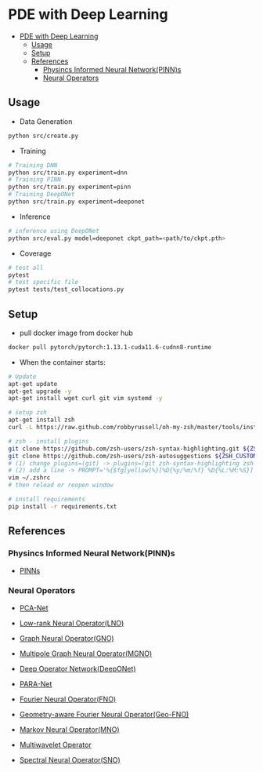 # PDE with Deep Learning

- [PDE with Deep Learning](#pde-with-deep-learning)
  - [Usage](#usage)
  - [Setup](#setup)
  - [References](#references)
    - [Physincs Informed Neural Network(PINN)s](#physincs-informed-neural-networkpinns)
    - [Neural Operators](#neural-operators)

## Usage

- Data Generation

```bash
python src/create.py
```

- Training

```bash
# Training DNN
python src/train.py experiment=dnn
# Training PINN
python src/train.py experiment=pinn
# Training DeepONet
python src/train.py experiment=deeponet
```

- Inference

```bash
# inference using DeepONet
python src/eval.py model=deeponet ckpt_path=<path/to/ckpt.pth>
```

- Coverage

```bash
# test all
pytest
# test specific file
pytest tests/test_collocations.py
```

## Setup

- pull docker image from docker hub

```bash
docker pull pytorch/pytorch:1.13.1-cuda11.6-cudnn8-runtime
```

- When the container starts:

```bash
# Update
apt-get update
apt-get upgrade -y
apt-get install wget curl git vim systemd -y

# setup zsh
apt-get install zsh
curl -L https://raw.github.com/robbyrussell/oh-my-zsh/master/tools/install.sh | sh

# zsh - install plugins
git clone https://github.com/zsh-users/zsh-syntax-highlighting.git ${ZSH_CUSTOM:-~/.oh-my-zsh/custom}/plugins/zsh-syntax-highlighting
git clone https://github.com/zsh-users/zsh-autosuggestions ${ZSH_CUSTOM:-~/.oh-my-zsh/custom}/plugins/zsh-autosuggestions
# (1) change plugins=(git) -> plugins=(git zsh-syntax-highlighting zsh-autosuggestions)
# (2) add a line -> PROMPT='%{$fg[yellow]%}[%D{%y/%m/%f} %D{%L:%M:%S}] '$PROMPT
vim ~/.zshrc
# then reload or reopen window

# install requirements
pip install -r requirements.txt
```

## References

### Physincs Informed Neural Network(PINN)s

- [PINNs](https://faculty.sites.iastate.edu/hliu/files/inline-files/PINN_RPK_2019_1.pdf)

### Neural Operators

- [PCA-Net](https://arxiv.org/pdf/2005.03180.pdf)

- [Low-rank Neural Operator(LNO)](https://arxiv.org/pdf/2108.08481.pdf)

- [Graph Neural Operator(GNO)](https://arxiv.org/pdf/2003.03485.pdf)

- [Multipole Graph Neural Operator(MGNO)](https://arxiv.org/pdf/2006.09535.pdf)

- [Deep Operator Network(DeepONet)](https://arxiv.org/pdf/1910.03193.pdf)

- [PARA-Net](https://arxiv.org/pdf/2203.13181.pdf)

- [Fourier Neural Operator(FNO)](https://arxiv.org/pdf/2010.08895.pdf)

- [Geometry-aware Fourier Neural Operator(Geo-FNO)](https://arxiv.org/pdf/2207.05209.pdf)

- [Markov Neural Operator(MNO)](https://arxiv.org/pdf/2106.06898.pdf)

- [Multiwavelet Operator](https://arxiv.org/pdf/2109.13459.pdf)

- [Spectral Neural Operator(SNO)](https://arxiv.org/pdf/2205.10573.pdf)

